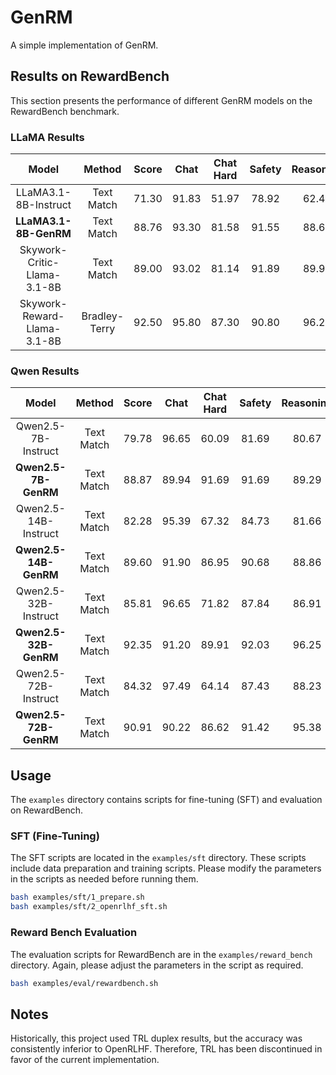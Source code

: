 # GenRM

A simple implementation of GenRM.

## Results on RewardBench

This section presents the performance of different GenRM models on the RewardBench benchmark.

### LLaMA Results

|            Model             |     Method     | Score  |  Chat  | Chat Hard | Safety | Reasoning |
| :---------------------------:| :------------: | :----: | :----: | :-------: | :----: | :-------: |
|   LLaMA3.1-8B-Instruct       |   Text Match   | 71.30  | 91.83  |   51.97   | 78.92  |   62.48   |
|   **LLaMA3.1-8B-GenRM**      |   Text Match   | 88.76  | 93.30  |   81.58   | 91.55  |   88.60   |
| Skywork-Critic-Llama-3.1-8B  |   Text Match   | 89.00  | 93.02  |   81.14   | 91.89  |   89.97   |
| Skywork-Reward-Llama-3.1-8B  |  Bradley-Terry | 92.50  | 95.80  |   87.30   | 90.80  |   96.20   |

### Qwen Results

|            Model             |     Method     | Score  |  Chat  | Chat Hard | Safety | Reasoning |
| :---------------------------:| :------------: | :----: | :----: | :-------: | :----: | :-------: |
|   Qwen2.5-7B-Instruct        |   Text Match   | 79.78  | 96.65  |   60.09   | 81.69  |   80.67   |
|   **Qwen2.5-7B-GenRM**       |   Text Match   | 88.87  | 89.94  |   91.69   | 91.69  |   89.29   |
|   Qwen2.5-14B-Instruct       |   Text Match   | 82.28  | 95.39  |   67.32   | 84.73  |   81.66   |
|   **Qwen2.5-14B-GenRM**      |   Text Match   | 89.60  | 91.90  |   86.95   | 90.68  |   88.86   |
|   Qwen2.5-32B-Instruct       |   Text Match   | 85.81  | 96.65  |   71.82   | 87.84  |   86.91   |
|   **Qwen2.5-32B-GenRM**      |   Text Match   | 92.35  | 91.20  |   89.91   | 92.03  |   96.25   |
|   Qwen2.5-72B-Instruct       |   Text Match   | 84.32  | 97.49  |   64.14   | 87.43  |   88.23   |
|   **Qwen2.5-72B-GenRM**      |   Text Match   | 90.91  | 90.22  |   86.62   | 91.42  |   95.38   |

## Usage

The `examples` directory contains scripts for fine-tuning (SFT) and evaluation on RewardBench.

### SFT (Fine-Tuning)

The SFT scripts are located in the `examples/sft` directory. These scripts include data preparation and training scripts. Please modify the parameters in the scripts as needed before running them.

```bash
bash examples/sft/1_prepare.sh
bash examples/sft/2_openrlhf_sft.sh
```

### Reward Bench Evaluation

The evaluation scripts for RewardBench are in the `examples/reward_bench` directory. Again, please adjust the parameters in the script as required.

```bash
bash examples/eval/rewardbench.sh
```

## Notes

Historically, this project used TRL duplex results, but the accuracy was consistently inferior to OpenRLHF. Therefore, TRL has been discontinued in favor of the current implementation.
